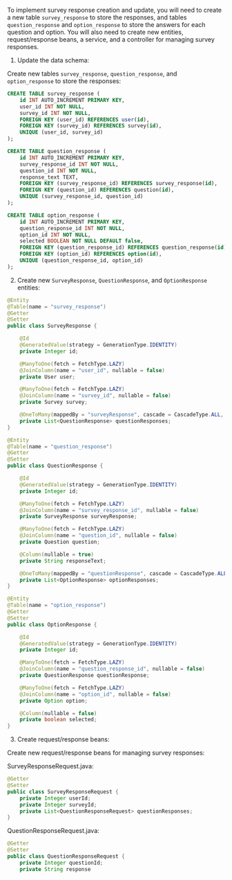 To implement survey response creation and update, you will need to create a new table `survey_response` to store the responses, and tables `question_response` and `option_response` to store the answers for each question and option. You will also need to create new entities, request/response beans, a service, and a controller for managing survey responses.

1. Update the data schema:

Create new tables `survey_response`, `question_response`, and `option_response` to store the responses:

```sql
CREATE TABLE survey_response (
    id INT AUTO_INCREMENT PRIMARY KEY,
    user_id INT NOT NULL,
    survey_id INT NOT NULL,
    FOREIGN KEY (user_id) REFERENCES user(id),
    FOREIGN KEY (survey_id) REFERENCES survey(id),
    UNIQUE (user_id, survey_id)
);

CREATE TABLE question_response (
    id INT AUTO_INCREMENT PRIMARY KEY,
    survey_response_id INT NOT NULL,
    question_id INT NOT NULL,
    response_text TEXT,
    FOREIGN KEY (survey_response_id) REFERENCES survey_response(id),
    FOREIGN KEY (question_id) REFERENCES question(id),
    UNIQUE (survey_response_id, question_id)
);

CREATE TABLE option_response (
    id INT AUTO_INCREMENT PRIMARY KEY,
    question_response_id INT NOT NULL,
    option_id INT NOT NULL,
    selected BOOLEAN NOT NULL DEFAULT false,
    FOREIGN KEY (question_response_id) REFERENCES question_response(id),
    FOREIGN KEY (option_id) REFERENCES option(id),
    UNIQUE (question_response_id, option_id)
);
```

2. Create new `SurveyResponse`, `QuestionResponse`, and `OptionResponse` entities:

```java
@Entity
@Table(name = "survey_response")
@Getter
@Setter
public class SurveyResponse {

    @Id
    @GeneratedValue(strategy = GenerationType.IDENTITY)
    private Integer id;

    @ManyToOne(fetch = FetchType.LAZY)
    @JoinColumn(name = "user_id", nullable = false)
    private User user;

    @ManyToOne(fetch = FetchType.LAZY)
    @JoinColumn(name = "survey_id", nullable = false)
    private Survey survey;

    @OneToMany(mappedBy = "surveyResponse", cascade = CascadeType.ALL, orphanRemoval = true)
    private List<QuestionResponse> questionResponses;
}

@Entity
@Table(name = "question_response")
@Getter
@Setter
public class QuestionResponse {

    @Id
    @GeneratedValue(strategy = GenerationType.IDENTITY)
    private Integer id;

    @ManyToOne(fetch = FetchType.LAZY)
    @JoinColumn(name = "survey_response_id", nullable = false)
    private SurveyResponse surveyResponse;

    @ManyToOne(fetch = FetchType.LAZY)
    @JoinColumn(name = "question_id", nullable = false)
    private Question question;

    @Column(nullable = true)
    private String responseText;

    @OneToMany(mappedBy = "questionResponse", cascade = CascadeType.ALL, orphanRemoval = true)
    private List<OptionResponse> optionResponses;
}

@Entity
@Table(name = "option_response")
@Getter
@Setter
public class OptionResponse {

    @Id
    @GeneratedValue(strategy = GenerationType.IDENTITY)
    private Integer id;

    @ManyToOne(fetch = FetchType.LAZY)
    @JoinColumn(name = "question_response_id", nullable = false)
    private QuestionResponse questionResponse;

    @ManyToOne(fetch = FetchType.LAZY)
    @JoinColumn(name = "option_id", nullable = false)
    private Option option;

    @Column(nullable = false)
    private boolean selected;
}
```

3. Create request/response beans:

Create new request/response beans for managing survey responses:

SurveyResponseRequest.java:
```java
@Getter
@Setter
public class SurveyResponseRequest {
    private Integer userId;
    private Integer surveyId;
    private List<QuestionResponseRequest> questionResponses;
}
```

QuestionResponseRequest.java:
```java
@Getter
@Setter
public class QuestionResponseRequest {
    private Integer questionId;
    private String response